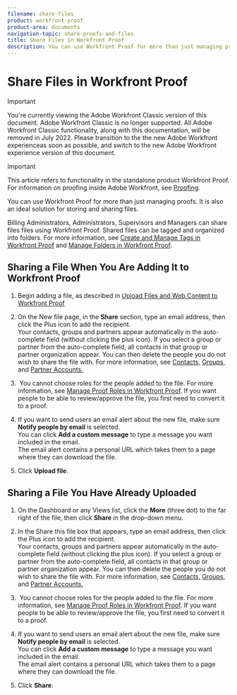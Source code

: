 ```yaml
---
filename: share-files
product: workfront-proof
product-area: documents
navigation-topic: share-proofs-and-files
title: Share Files in Workfront Proof
description: You can use Workfront Proof for more than just managing proofs. It is also an ideal solution for storing and sharing files.
---
```


# Share Files in Workfront Proof

>[!IMPORTANT]
>
>You're currently viewing the Adobe Workfront Classic version of this document. Adobe Workfront Classic is no longer supported. All Adobe Workfront Classic functionality, along with this documentation, will be removed in July 2022. Please transition to the the new Adobe Workfront experienceas soon as possible, and switch to the new Adobe Workfront experience version of this document.

>[!IMPORTANT]
>
>This article refers to functionality in the standalone product Workfront Proof. For information on proofing inside Adobe Workfront, see [Proofing](../../../review-and-approve-work/proofing/proofing.md).

You can use Workfront Proof for more than just managing proofs. It is also an ideal solution for storing and sharing files.

Billing Administrators, Administrators, Supervisors and Managers can share files files using Workfront Proof. Shared files can be tagged and organized into folders. For more information, see [Create and Manage Tags in Workfront Proof](../../../workfront-proof/wp-work-proofsfiles/organize-your-work/create-and-manage-tags.md) and [Manage Folders in Workfront Proof](../../../workfront-proof/wp-work-proofsfiles/organize-your-work/manage-folders.md).

## Sharing a File When You Are Adding It to Workfront Proof

1. Begin adding a file, as described in [Upload Files and Web Content to Workfront Proof](../../../workfront-proof/wp-work-proofsfiles/create-proofs-and-files/upload-files-web-content.md)
1. On the New file page, in the **Share** section, type&nbsp;an email address, then click the Plus icon to add the recipient.  
   Your contacts, groups and partners&nbsp;appear automatically in the auto-complete field (without clicking the plus icon). If you select a group or partner from the auto-complete field, all contacts in that group or partner organization&nbsp;appear. You can then delete the people you do not wish to share the file with. For more information, see [Contacts,](https://support.workfront.com/hc/en-us/sections/115000920808-Contacts) [Groups,](https://support.workfront.com/hc/en-us/sections/115000920828-Groups) and [Partner Accounts.](https://support.workfront.com/hc/en-us/sections/115000912107-Partner-accounts)  

1. &nbsp;You cannot choose roles for the people added to the file. For more information, see [Manage Proof Roles in Workfront Proof](../../../workfront-proof/wp-work-proofsfiles/share-proofs-and-files/manage-proof-roles.md).&nbsp;If you want people to be able to review/approve the file, you first need to convert it to a proof. 
1. If you want to send users an email alert about the new file, make sure **Notify people by email** is selected.  
   You can click **Add a custom message** to type a message you want included in the email.  
   The email alert contains a personal URL which takes them to a page where they can download the file.

1. Click **Upload file**.

## Sharing a File You Have Already Uploaded

1. On the Dashboard or any Views list, click the&nbsp;**More**&nbsp;(three dot) to the far right of the file, then click&nbsp;**Share**&nbsp;in the drop-down menu.

1. In the Share this file box that appears,&nbsp;type&nbsp;an email address, then click the Plus icon to add the recipient.  
   Your contacts, groups and partners&nbsp;appear automatically in the auto-complete field (without clicking the plus icon). If you select a group or partner from the auto-complete field, all contacts in that group or partner organization&nbsp;appear. You can then delete the people you do not wish to share the file with. For more information, see [Contacts,](https://support.workfront.com/hc/en-us/sections/115000920808-Contacts) [Groups,](https://support.workfront.com/hc/en-us/sections/115000920828-Groups) and [Partner Accounts.](https://support.workfront.com/hc/en-us/sections/115000912107-Partner-accounts)  

1. &nbsp;You cannot choose roles for the people added to the file. For more information, see [Manage Proof Roles in Workfront Proof](../../../workfront-proof/wp-work-proofsfiles/share-proofs-and-files/manage-proof-roles.md).&nbsp;If you want people to be able to review/approve the file, you first need to convert it to a proof. 
1. If you want to send users an email alert about the new file, make sure **Notify people by email** is selected.  
   You can click **Add a custom message** to type a message you want included in the email.  
   The email alert contains a personal URL which takes them to a page where they can download the file.

1. Click **Share**.

